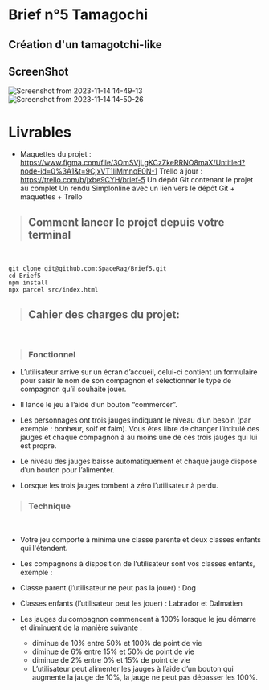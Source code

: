 # Brief n°5 Tamagochi

## Création d'un tamagotchi-like 
## ScreenShot 
![Screenshot from 2023-11-14 14-49-13](https://github.com/SpaceRag/TamaAdventuresB5/assets/123640951/17f9c69d-d7ee-454a-8726-5e818d48518a)
![Screenshot from 2023-11-14 14-50-26](https://github.com/SpaceRag/TamaAdventuresB5/assets/123640951/12801cd9-359c-4585-b950-351b4969ddc5)



# Livrables

 - Maquettes du projet : https://www.figma.com/file/3OmSVjLgKCzZkeRRNO8maX/Untitled?node-id=0%3A1&t=9CjxVT1IiMmnoE0N-1
Trello à jour : https://trello.com/b/jxbe9CYH/brief-5
Un dépôt Git contenant le projet au complet 
Un rendu Simplonline avec un lien vers le dépôt Git + maquettes + Trello

> ## Comment lancer le projet depuis votre terminal

<br/>

```
git clone git@github.com:SpaceRag/Brief5.git
cd Brief5
npm install
npx parcel src/index.html
```

> ## Cahier des charges du projet:

<br/>

> ### Fonctionnel

- L’utilisateur arrive sur un écran d’accueil, celui-ci contient un formulaire pour saisir le nom de son compagnon et sélectionner le type de compagnon qu’il souhaite jouer.

- Il lance le jeu à l’aide d’un bouton “commercer”.

- Les personnages ont trois jauges indiquant le niveau d’un besoin (par exemple : bonheur, soif et faim). Vous êtes libre de changer l’intitulé des jauges et chaque compagnon à au moins une de ces trois jauges qui lui est propre.

- Le niveau des jauges baisse automatiquement et chaque jauge dispose d’un bouton pour l’alimenter.

- Lorsque les trois jauges tombent à zéro l’utilisateur à perdu.

> ### Technique

<br/>

- Votre jeu comporte à minima une classe parente et deux classes enfants qui l'étendent.

- Les compagnons à disposition de l’utilisateur sont vos classes enfants, exemple :

- Classe parent (l’utilisateur ne peut pas la jouer) : Dog

- Classes enfants (l’utilisateur peut les jouer) : Labrador et Dalmatien

- Les jauges du compagnon commencent à 100% lorsque le jeu démarre et diminuent de la manière suivante :
  - diminue de 10% entre 50% et 100% de point de vie
  - diminue de 6% entre 15% et 50% de point de vie
  - diminue de 2% entre 0% et 15% de point de vie
  - L’utilisateur peut alimenter les jauges à l’aide d’un bouton qui augmente la jauge de 10%, la jauge ne peut pas dépasser les 100%.
